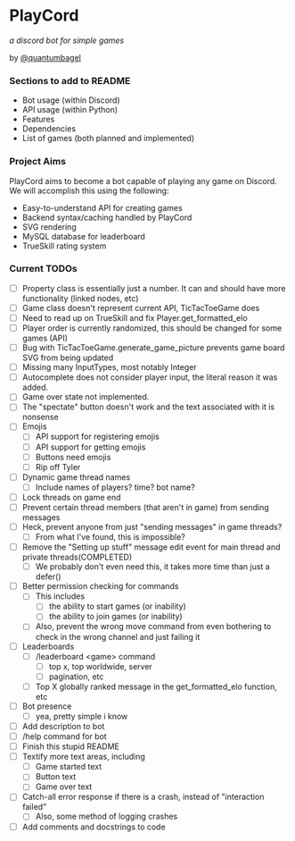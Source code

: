 # PlayCord
_a discord bot for simple games_

by [@quantumbagel](https://github.com/quantumbagel)


### Sections to add to README

* Bot usage (within Discord)
* API usage (within Python)
* Features
* Dependencies
* List of games (both planned and implemented)


### Project Aims

PlayCord aims to become a bot capable of playing any game on Discord.
We will accomplish this using the following:

* Easy-to-understand API for creating games
* Backend syntax/caching handled by PlayCord
* SVG rendering
* MySQL database for leaderboard
* TrueSkill rating system


### Current TODOs
- [ ] Property class is essentially just a number. It can and should have more functionality (linked nodes, etc)
- [ ] Game class doesn't represent current API, TicTacToeGame does
- [ ] Need to read up on TrueSkill and fix Player.get_formatted_elo
- [ ] Player order is currently randomized, this should be changed for some games (API)
- [ ] Bug with TicTacToeGame.generate_game_picture prevents game board SVG from being updated
- [ ] Missing many InputTypes, most notably Integer
- [ ] Autocomplete does not consider player input, the literal reason it was added.
- [ ] Game over state not implemented.
- [ ] The "spectate" button doesn't work and the text associated with it is nonsense
- [ ] Emojis
  - [ ] API support for registering emojis
  - [ ] API support for getting emojis
  - [ ] Buttons need emojis
  - [ ] Rip off Tyler
- [ ] Dynamic game thread names
  - [ ] Include names of players? time? bot name?
- [ ] Lock threads on game end
- [ ] Prevent certain thread members (that aren't in game) from sending messages
- [ ] Heck, prevent anyone from just "sending messages" in game threads?
  - [ ] From what I've found, this is impossible?
- [ ] Remove the "Setting up stuff" message edit event for main thread and private threads(COMPLETED)
  - [ ] We probably don't even need this, it takes more time than just a defer()
- [ ] Better permission checking for commands
  - [ ] This includes
    - [ ] the ability to start games (or inability)
    - [ ] the ability to join games (or inability)
  - [ ] Also, prevent the wrong move command from even bothering to check in the wrong channel and just failing it
- [ ] Leaderboards
  - [ ] /leaderboard \<game\> command
    - [ ] top x, top worldwide, server
    - [ ] pagination, etc
  - [ ] Top X globally ranked message in the get_formatted_elo function, etc
- [ ] Bot presence
  - [ ] yea, pretty simple i know
- [ ] Add description to bot
- [ ] /help command for bot
- [ ] Finish this stupid README
- [ ] Textify more text areas, including
  - [ ] Game started text
  - [ ] Button text
  - [ ] Game over text
- [ ] Catch-all error response if there is a crash, instead of "interaction failed"
  - [ ] Also, some method of logging crashes
- [ ] Add comments and docstrings to code